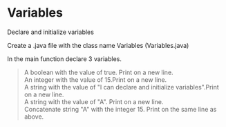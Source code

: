 # Variables
Declare and initialize variables

Create a .java file with the class name Variables (Variables.java)

In the main function declare 3 variables.  
> A boolean with the value of true. Print on a new line.  
> An integer with the value of 15.Print on a new line.  
> A string with the value of "I can declare and initialize variables".Print on a new line.  
> A string with the value of "A". Print on a new line.  
> Concatenate string "A" with the integer 15. Print on the same line as above.  


